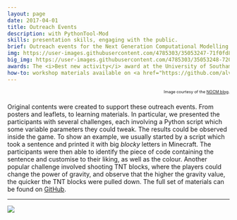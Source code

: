 ```yaml
---
layout: page
date: 2017-04-01
title: Outreach Events
description: with PythonTool-Mod
skills: presentation skills, engaging with the public.
brief: Outreach events for the Next Generation Computational Modelling group in the University of Southampton. Using <a href="../projects/pythontool-mod.html" target="_blank">PythonTool-Mod</a>, we delivered two workshops in which young learners could get hands-on experience with Python programming inside Minecraft. The first event took place at the Winchester Science Centre in February 2017, the second was part of the University of Southampton Science and Engineering Festival in March 2017. A big thanks to all the participants and volunteers!
img: https://user-images.githubusercontent.com/4785303/35053247-71f0fd8c-fba1-11e7-9c9e-82e9e87e355b.jpg
big_img: https://user-images.githubusercontent.com/4785303/35053248-720bb276-fba1-11e7-852c-e0ff8f8d3ef4.jpg
awards: The <i>Best new activity</i> award at the University of Southampton Science and Engineering Festival 2017 was given to all <a href="http://ngcm.soton.ac.uk/">NGCM</a> participants and activities, including the workshop with PythonTool-Mod.
how-to: workshop materials available on <a href="https://github.com/alvaropp/PythonTool_outreach" target="_blank">GitHub</a>.
---
```


<span style="font-size: 0.65em; float: right">Image courtesy of the <a href="http://ngcm.soton.ac.uk/blog/2017-02-23/winchester-science-centre-minecraft-with-python.html" target="_ blank">NGCM blog</a>.
</span>
<br>

<!-- http://www.southampton.ac.uk/~jrb1n15/science_and_engineering_day_2017/ -->

Original contents were created to support these outreach events. From posters and leaflets, to learning materials. In particular, we presented the participants with several challenges, each involving a Python script which some variable parameters they could tweak. The results could be observed inside the game. To show an example, we usually started by a script which took a sentence and printed it with big *blocky* letters in Minecraft. The participants were then able to identify the piece of code containing the sentence and customise to their liking, as well as the colour. Another popular challenge involved shooting TNT blocks, where the players could change the power of gravity, and observe that the higher the gravity value, the quicker the TNT blocks were pulled down. The full set of materials can be found on <a href="https://github.com/alvaropp/PythonTool_outreach" target="_blank">GitHub</a>.

<hr>

![](https://img.shields.io/badge/License-MIT-yellow.svg)
